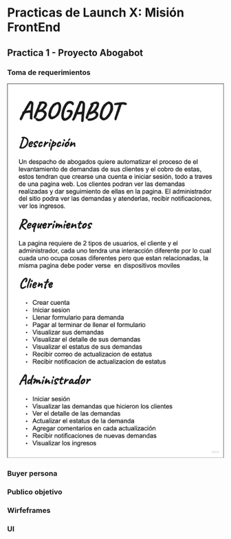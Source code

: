 # Practicas de Launch X: Misión FrontEnd
## Practica 1 - Proyecto Abogabot
### Toma de requerimientos
![Texto alternativo](descripcion.png)
### Buyer persona
### Publico objetivo
### Wirfeframes
### UI